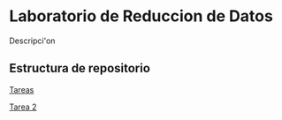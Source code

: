 # Laboratorio de Reduccion de Datos

Descripci'on

## Estructura de repositorio

[Tareas](Tareas)

[Tarea 2](Tareas/T2/)